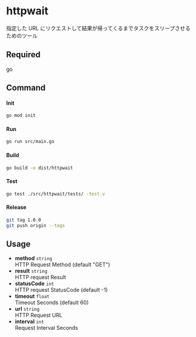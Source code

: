 # httpwait

指定した URL にリクエストして結果が帰ってくるまでタスクをスリープさせるためのツール

## Required

go

## Command

#### Init

```sh
go mod init
```

#### Run

```sh
go run src/main.go
```

#### Build

```sh
go build -o dist/httpwait
```

#### Test

```sh
go test ./src/httpwait/tests/ -test.v
```

#### Release

```sh
git tag 1.0.0
git push origin --tags
```

## Usage

- **method** `string`  
  HTTP Request Method (default "GET")
- **result** `string`  
  HTTP request Result
- **statusCode** `int`  
  HTTP request StatusCode (default -1)
- **timeout** `float`  
  Timeout Seconds (default 60)
- **url** `string`  
  HTTP Request URL
- **interval** `int`  
  Request Interval Seconds
